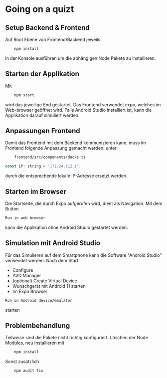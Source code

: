 # Going on a quizt

## Setup Backend & Frontend
Auf Root Ebene von Frontend/Backend jeweils 
```bash
    npm install
```
 in der Konsole ausführen um die abhängigen Node Pakete zu installieren. 

## Starten der Applikation
Mit 
```bash
    npm start
```
 wird das jeweilige End gestartet.
Das Frontend verwendet expo, welches im Web-browser geöffnet wird. 
Falls Android Studio installiert ist, kann die Applikation darauf simuliert werden.

## Anpassungen Frontend
Damit das Frontend mit dem Backend kommunizieren kann, muss im Frontend folgende Anpassung gemacht werden:
unter
```bash
    frontend/src/components/ducks.ts 
``` 

```javascript
const IP: string = "172.24.112.1"; 
```
durch die entsprechende lokale IP-Adresse ersetzt werden.

## Starten im Browser
Die Startseite, die durch Expo aufgerufen wird, dient als Navigation.
Mit dem Button 
```bash
Run in web browser
```
kann die Applikation ohne Android Studio gestartet werden.

## Simulation mit Android Studio
Für das Simulieren auf dem Smartphone kann die Software "Android Studio" verwendet werden.
Nach dem Start:
- Configure
- AVD Manager
- (optional) Create Virtual Device
- Wunschgerät mit Android 11 starten
- Im Expo Browser 
 ```bash
 Run on Android device/emulator
 ```
  starten

## Problembehandlung
Teilweise sind die Pakete nicht richtig konfiguriert.
Löschen der Node Modules, neu Installieren mit 
```bash
    npm install
```
Sonst zusätzlich 
```bash
    npm audit fix
```
